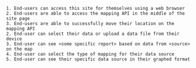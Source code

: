 	1. End-users can access this site for themselves using a web browser
	2. End-users are able to access the mapping API in the middle of the site page
	3. End-users are able to successfully move their location on the mapping API
	2. End-user can select their data or upload a data file from their device
	3. End-user can see <some specific report> based on data from <source> on the map
	4. End-user can select the type of mapping for their data source
	5. End-user can see their specific data source in their graphed format